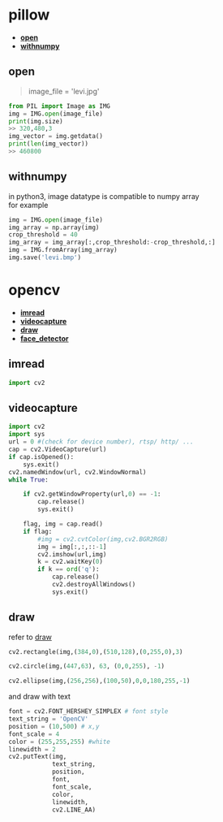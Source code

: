 # pillow  

* **[open](#open)**  
* **[withnumpy](#withnumpy)**  

## open  
> image_file = 'levi.jpg'  
```python 
from PIL import Image as IMG  
img = IMG.open(image_file)
print(img.size)
>> 320,480,3  
img_vector = img.getdata()
print(len(img_vector))
>> 460800  
```

## withnumpy  
in python3, image datatype is compatible to numpy array  
for example  
```python  
img = IMG.open(image_file)
img_array = np.array(img)
crop_threshold = 40
img_array = img_array[:,crop_threshold:-crop_threshold,:]
img = IMG.fromArray(img_array)
img.save('levi.bmp')
```

# opencv  

* **[imread](#imread)**  
* **[videocapture](#videocapture)**  
* **[draw](#draw)**  
* **[face_detector](#face_detector)**  

## imread  
```python 
import cv2
```

## videocapture

```python 
import cv2 
import sys
url = 0 #(check for device number), rtsp/ http/ ...   
cap = cv2.VideoCapture(url)
if cap.isOpened():
	sys.exit()
cv2.namedWindow(url, cv2.WindowNormal)
while True:

	if cv2.getWindowProperty(url,0) == -1:
		cap.release()
		sys.exit()

	flag, img = cap.read()
	if flag:
		#img = cv2.cvtColor(img,cv2.BGR2RGB)
		img = img[:,:,::-1]
		cv2.imshow(url,img)
		k = cv2.waitKey(0)
		if k == ord('q'):
			cap.release()
			cv2.destroyAllWindows()
			sys.exit()
```

## draw  
refer to [draw](https://docs.opencv.org/3.1.0/dc/da5/tutorial_py_drawing_functions.html)  
```python
cv2.rectangle(img,(384,0),(510,128),(0,255,0),3)
```
```python
cv2.circle(img,(447,63), 63, (0,0,255), -1)
```
```python
cv2.ellipse(img,(256,256),(100,50),0,0,180,255,-1)
```
and draw with text 
```python
font = cv2.FONT_HERSHEY_SIMPLEX # font style
text_string = 'OpenCV'
position = (10,500) # x,y
font_scale = 4
color = (255,255,255) #white
linewidth = 2
cv2.putText(img, 
	        text_string, 
	        position, 
	        font, 
	        font_scale,
	        color,
	        linewidth,
	        cv2.LINE_AA)
```


